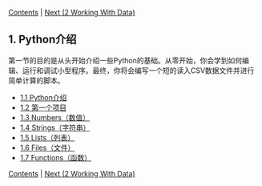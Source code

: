 [Contents](../Contents.md) \| [Next (2 Working With Data)](../02_Working_with_data/00_Overview.md)

## 1. Python介绍

第一节的目的是从头开始介绍一些Python的基础。从零开始，你会学到如何编辑、运行和调试小型程序。最终，你将会编写一个短的读入CSV数据文件并进行简单计算的脚本。

* [1.1 Python介绍](01_Python.md)
* [1.2 第一个项目](02_Hello_world.md)
* [1.3 Numbers（数值）](03_Numbers.md)
* [1.4 Strings（字符串）](04_Strings.md)
* [1.5 Lists（列表）](05_Lists.md)
* [1.6 Files（文件）](06_Files.md)
* [1.7 Functions（函数）](07_Functions.md)

[Contents](../Contents.md) \| [Next (2 Working With Data)](../02_Working_with_data/00_Overview.md)

